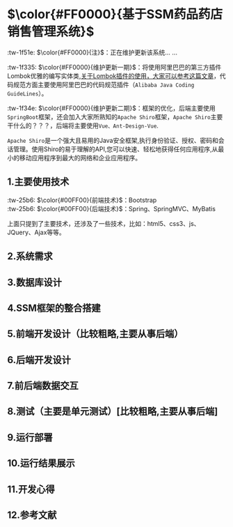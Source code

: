 
# $\color{#FF0000}{基于SSM药品药店销售管理系统}$

 :tw-1f51e: $\color{#FF0000}{注}$：正在维护更新该系统... ...

 :tw-1f335: $\color{#FF0000}{维护更新一期}$：将使用阿里巴巴的第三方插件Lombok优雅的编写实体类,[关于Lombok插件的使用，大家可以参考这篇文章](https://www.cnblogs.com/MrZhangxd/p/12159865.html)，代码规范方面主要使用阿里巴巴的代码规范插件（```Alibaba Java Coding GuideLines```）。

 :tw-1f34e: $\color{#FF0000}{维护更新二期}$：框架的优化，后端主要使用```SpringBoot```框架，还会加入大家所熟知的```Apache Shiro```框架，```Apache Shiro```主要干什么的？？？，后端将主要使用```Vue、Ant-Design-Vue```.

```Apache Shiro```是一个强大且易用的Java安全框架,执行身份验证、授权、密码和会话管理。使用Shiro的易于理解的API,您可以快速、轻松地获得任何应用程序,从最小的移动应用程序到最大的网络和企业应用程序。

## 1.主要使用技术

 :tw-25b6: $\color{#00FF00}{前端技术}$：Bootstrap<br>
 :tw-25b6: $\color{#00FF00}{后端技术}$：Spring、SpringMVC、MyBatis

上面只提到了主要技术，还涉及了一些技术，比如：html5、css3、js、JQuery、Ajax等等。


## 2.系统需求
## 3.数据库设计
## 4.SSM框架的整合搭建
## 5.前端开发设计（比较粗略,主要从事后端）
## 6.后端开发设计
## 7.前后端数据交互
## 8.测试（主要是单元测试）[比较粗略,主要从事后端]
## 9.运行部署
## 10.运行结果展示
## 11.开发心得
## 12.参考文献

